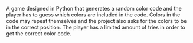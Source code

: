A game designed in Python that generates a random color code and the player has to guess
which colors are included in the code. Colors in the code may repeat themselves and 
the project also asks for the colors to be in the correct position. The player has a limited
amount of tries in order to get the correct color code.

